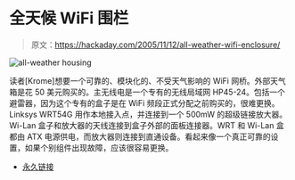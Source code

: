 # 全天候 WiFi 围栏

> 原文：<https://hackaday.com/2005/11/12/all-weather-wifi-enclosure/>

![all-weather housing](img/2981ec875fd8ab457f54a47dad812ecd.png)

读者[Krome]想要一个可靠的、模块化的、不受天气影响的 WiFi 网桥。外部天气箱是花 50 美元购买的。主无线电是一个专有的无线局域网 HP45-24。包括一个避雷器，因为这个专有的盒子是在 WiFi 频段正式分配之前购买的，很难更换。Linksys WRT54G 用作本地接入点，并连接到一个 500mW 的超级链接放大器。Wi-Lan 盒子和放大器的天线连接到盒子外部的面板连接器。WRT 和 Wi-Lan 盒都由 ATX 电源供电，而放大器则连接到直通设备。看起来像一个真正可靠的设置，如果个别组件出现故障，应该很容易更换。

*   [永久链接](http://thekrome.blogspot.com/2005/11/all-weather-rugged-modular-enclosure.html)